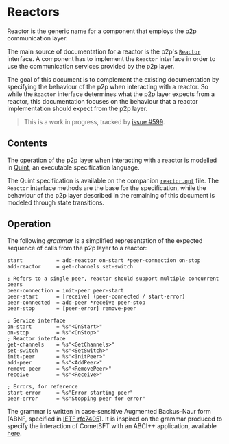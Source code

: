 # Reactors

Reactor is the generic name for a component that employs the p2p communication layer.

The main source of documentation for a reactor is the p2p's
[`Reactor`](../../../p2p/base_reactor.go) interface.
A component has to implement the `Reactor` interface in order to use the
communication services provided by the p2p layer.

The goal of this document is to complement the existing documentation by
specifying the behaviour of the p2p when interacting with a reactor.
So while the `Reactor` interface determines what the p2p layer expects from a
reactor, this documentation focuses on the behaviour that a reactor
implementation should expect from the p2p layer.

> This is a work in progress, tracked by [issue #599](https://github.com/cometbft/cometbft/issues/599).


## Contents

The operation of the p2p layer when interacting with a reactor is modelled in
[Quint](https://github.com/informalsystems/quint), an executable specification language.

The Quint specification is available on the companion [`reactor.qnt`](./reactor.qnt) file.
The `Reactor` interface methods are the base for the specification, while
the behaviour of the p2p layer described in the remaining of this document is
modeled through state transitions.


## Operation

The following _grammar_ is a simplified representation of the expected sequence of calls
from the p2p layer to a reactor:


```abnf
start           = add-reactor on-start *peer-connection on-stop
add-reactor     = get-channels set-switch

; Refers to a single peer, reactor should support multiple concurrent peers
peer-connection = init-peer peer-start
peer-start      = [receive] (peer-connected / start-error)
peer-connected  = add-peer *receive peer-stop
peer-stop       = [peer-error] remove-peer

; Service interface
on-start        = %s"<OnStart>"
on-stop         = %s"<OnStop>"
; Reactor interface
get-channels    = %s"<GetChannels>"
set-switch      = %s"<SetSwitch>"
init-peer       = %s"<InitPeer>"
add-peer        = %s"<AddPeer>"
remove-peer     = %s"<RemovePeer>"
receive         = %s"<Receive>"

; Errors, for reference
start-error     = %s"Error starting peer"
peer-error      = %s"Stopping peer for error"
```

The grammar is written in case-sensitive Augmented Backus–Naur form (ABNF,
specified in [IETF rfc7405](https://datatracker.ietf.org/doc/html/rfc7405)).
It is inspired on the grammar produced to specify the interaction of CometBFT
with an ABCI++ application, available [here](../../abci/abci%2B%2B_comet_expected_behavior.md).
